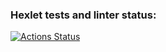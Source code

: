 ### Hexlet tests and linter status:
[![Actions Status](https://github.com/Tiklimovich/java-project-78/actions/workflows/hexlet-check.yml/badge.svg)](https://github.com/Tiklimovich/java-project-78/actions)